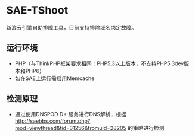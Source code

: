 # SAE-TShoot
新浪云引擎自助排障工具，目前支持排除域名绑定故障。

## 运行环境
* PHP（与ThinkPHP框架要求相同：PHP5.3以上版本，不支持PHP5.3dev版本和PHP6）
* 如在SAE上运行需启用Memcache

## 检测原理
* 通过使用DNSPOD D+ 服务进行DNS解析，根据 http://saebbs.com/forum.php?mod=viewthread&tid=31256&fromuid=28205 的策略进行检测
